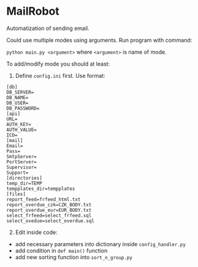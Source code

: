# MailRobot
Automatization of sending email.  

Could use multiple modes using arguments. Run program with command:  

`python main.py <argument>` where `<argument>` is name of mode.  

To add/modify mode you should at least:  
1. Define `config.ini` first. Use format:  
```
[db]  
DB_SERVER=  
DB_NAME=  
DB_USER=  
DB_PASSWORD=  
[api]  
URL=  
AUTH_KEY=  
AUTH_VALUE=  
ICO=  
[mail]  
Email=  
Pass=  
SmtpServer=  
PortServer=  
Supervisor=  
Support=  
[directories]  
temp_dir=TEMP  
tempplates_dir=tempplates  
[files]  
report_feed=frfeed_html.txt  
report_overdue_czk=CZK_BODY.txt  
report_overdue_eur=EUR_BODY.txt  
select_frfeed=select_frfeed.sql  
select_ovedue=select_overdue.sql  
```  
  
2. Edit inside code:  
- add necessary parameters into dictionary inside `config_handler.py`  
- add condition in `def main()` function  
- add new sorting function into `sort_n_group.py`  
